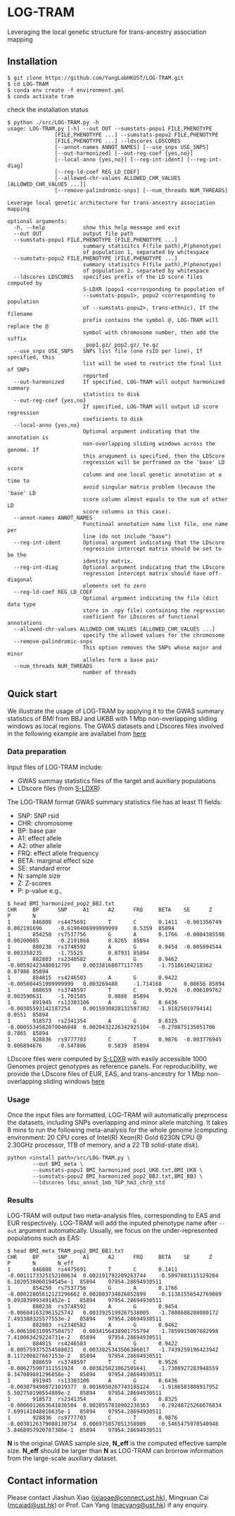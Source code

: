 # LOG-TRAM
Leveraging the local genetic structure for trans-ancestry association mapping

## Installation
``` shell
$ git clone https://github.com/YangLabHKUST/LOG-TRAM.git
$ cd LOG-TRAM
$ conda env create -f environment.yml
$ conda activate tram
```
check the installation status
```shell
$ python ./src/LOG-TRAM.py -h
usage: LOG-TRAM.py [-h] --out OUT --sumstats-popu1 FILE,PHENOTYPE
               [FILE,PHENOTYPE ...] --sumstats-popu2 FILE,PHENOTYPE
               [FILE,PHENOTYPE ...] --ldscores LDSCORES
               [--annot-names ANNOT_NAMES] [--use_snps USE_SNPS]
               [--out-harmonized] [--out-reg-coef {yes,no}]
               [--local-anno {yes,no}] [--reg-int-ident] [--reg-int-diag]
               [--reg-ld-coef REG_LD_COEF]
               [--allowed-chr-values ALLOWED_CHR_VALUES [ALLOWED_CHR_VALUES ...]]
               [--remove-palindromic-snps] [--num_threads NUM_THREADS]

Leverage local genetic architecture for trans-ancestry association mapping

optional arguments:
  -h, --help            show this help message and exit
  --out OUT             output file path
  --sumstats-popu1 FILE,PHENOTYPE [FILE,PHENOTYPE ...]
                        summary statisitcs F(file path),P(phenotype)
                        of population 1, separated by whitespace
  --sumstats-popu2 FILE,PHENOTYPE [FILE,PHENOTYPE ...]
                        summary statisitcs F(file path),P(phenotype)
                        of population 2, separated by whitespace
  --ldscores LDSCORES   specifies prefix of the LD score files computed by
                        S-LDXR (popu1 <corresponding to population of
                        --sumstats-popu1>, popu2 <corresponding to population
                        of --sumstats-popu2>, trans-ethnic), If the filename
                        prefix contains the symbol @, LOG-TRAM will replace the @
                        symbol with chromosome number, then add the suffix
                        _pop1.gz/_pop2.gz/_te.gz
  --use_snps USE_SNPS   SNPs list file (one rsID per line), If specified, this
                        list will be used to restrict the final list of SNPs
                        reported
  --out-harmonized      If specified, LOG-TRAM will output harmonized summary
                        statistics to disk
  --out-reg-coef {yes,no}
                        If specified, LOG-TRAM will output LD score regression
                        coeficients to disk
  --local-anno {yes,no}
                        Optional argument indicating that the annotation is
                        non-overlapping sliding windows across the genome. If
                        this arugument is specified, then the LDScore
                        regression will be perfromed on the 'base' LD score
                        column and one local genetic annotation at a time to
                        avoid singular matrix problem (because the 'base' LD
                        score column almost equals to the sum of other LD
                        score columns in this case).
  --annot-names ANNOT_NAMES
                        Functinoal annotation name list file, one name per
                        line (do not include "base")
  --reg-int-ident       Optional argument indicating that the LDscore
                        regression intercept matrix should be set to be the
                        identity matrix.
  --reg-int-diag        Optional argument indicating that the LDscore
                        regression intercept matrix should have off-diagonal
                        elements set to zero
  --reg-ld-coef REG_LD_COEF
                        Optional argument indicating the file (dict data type
                        store in .npy file) containing the regression
                        coeficient for LDscores of functional annotations
  --allowed-chr-values ALLOWED_CHR_VALUES [ALLOWED_CHR_VALUES ...]
                        specify the allowed values for the chromosome
  --remove-palindromic-snps
                        This option removes the SNPs whose major and minor
                        alleles form a base pair
  --num_threads NUM_THREADS
                        number of threads
```

## Quick start

We illustrate the usage of LOG-TRAM by applying it to the GWAS summary statistics of BMI from BBJ and UKBB with 1 Mbp non-overlapping sliding windows as local regions. The GWAS datasets and LDscores files involved in the following example are availabel from [here](https://www.dropbox.com/sh/9asugdlu1lbal8o/AAB0martsgaBoR8B4hq2pc25a?dl=0)

### Data preparation

Input files of LOG-TRAM include:

- GWAS summay statistics files of the target and auxiliary populations
- LDscore files (from [S-LDXR](https://github.com/huwenboshi/s-ldxr))

The LOG-TRAM format GWAS summary statistics file has at least 11 fields:

- SNP: SNP rsid
- CHR: chromosome
- BP: base pair
- A1: effect allele
- A2: other allele
- FRQ: effect allele frequency
- BETA: marginal effect size
- SE: standard error
- N: sample size
- Z: Z-scores
- P: p-value 
e.g.,
``` shell
$ head BMI_harmonized_pop2_BBJ.txt
CHR     BP      SNP     A1      A2      FRQ     BETA    SE      Z       P       N
1       846808  rs4475691       T       C       0.1411  -0.001356749    0.002191696     -0.6190406999999999     0.5359  85894
1       854250  rs7537756       G       A       0.1766  -0.0004385598   0.00200085      -0.2191868      0.8265  85894
1       880238  rs3748592       A       G       0.9454  -0.005894544    0.003358235     -1.75525        0.07931 85894
1       882803  rs2340582       A       G       0.9462  -0.00592423480012795    0.00338168077117785     -1.75186104218362       0.07986 85894
1       884815  rs4246503       A       G       0.9422  -0.005604451999999999   0.003269488     -1.714168       0.08656 85894
1       888659  rs3748597       T       C       0.9526  -0.006109762    0.003590631     -1.701585       0.0888  85894
1       891945  rs13303106      A       G       0.6436  -0.00305593142187254    0.0015930828132597302   -1.91825019794141       0.0551  85894
1       918573  rs2341354       A       G       0.8325  -0.0005534582070046848  0.0020432226342925104   -0.270875135051706      0.7865  85894
1       928836  rs9777703       C       T       0.9876  -0.003776945    0.006894676     -0.547806       0.5839  85894
```

LDscore files were computed by [S-LDXR](https://github.com/huwenboshi/s-ldxr) with easily accessible 1000 Genomes project genotypes as reference panels. 
For reproducibility, we provide the LDscore files of EUR, EAS, and trans-ancestry for 1 Mbp non-overlapping sliding windows [here](https://www.dropbox.com/sh/9asugdlu1lbal8o/AAB0martsgaBoR8B4hq2pc25a?dl=0)


### Usage
Once the input files are formatted, LOG-TRAM will automatically preprocess the datasets, including SNPs overlapping and minor allele matching. It takes 8 mins to run the following meta-analysis for the whole genome (computing environment: 20 CPU cores of Intel(R) Xeon(R) Gold 6230N CPU @ 2.30GHz processor, 1TB of memory, and a 22 TB solid-state disk). 

``` shell
python <install path>/src/LOG-TRAM.py \
        --out BMI_meta \
        --sumstats-popu1 BMI_harmonized_pop1_UKB.txt,BMI_UKB \
        --sumstats-popu2 BMI_harmonized_pop2_BBJ.txt,BMI_BBJ \
        --ldscores ldsc_annot_1mb_TGP_hm3_chr@_std 
```

### Results

LOG-TRAM will output two meta-analysis files, corresponding to EAS and EUR respectively. LOG-TRAM will add the inputed phenotype name after `--out` argument automatically. Usually, we focus on the under-represented populations such as EAS:

``` shell
$ head BMI_meta_TRAM_pop2_BMI_BBJ.txt
CHR     BP      SNP     A1      A2      FRQ     BETA    SE      Z       P       N       N_eff
1       846808  rs4475691       T       C       0.1411  -0.0011173325152100634  0.002191792209263744    -0.5097803115129204     6.1020538060194545e-1  85894    97954.28694930511
1       854250  rs7537756       G       A       0.1766  -0.00022805612123296662 0.002003734026852899    -0.11381556542769089    9.093839993491452e-1   85894    97954.28694930511
1       880238  rs3748592       A       G       0.9454  -0.006041632961525742   0.0033925199267538005   -1.7808688208080172     7.493388325577553e-2   85894    97954.28694930511
1       882803  rs2340582       A       G       0.9462  -0.006100310957504757   0.0034156438901755794   -1.7859915007682998     7.410063429224731e-2   85894    97954.28694930511
1       884815  rs4246503       A       G       0.9422  -0.005759375254588021   0.0033025343506386017   -1.7439259196423942     8.117200827667153e-2   85894    97954.28694930511
1       888659  rs3748597       T       C       0.9526  -0.006275907311551924   0.003625821062505641    -1.7308927283948559     8.347089881296858e-2   85894    97954.28694930511
1       891945  rs13303106      A       G       0.6436  -0.0030794980721019377  0.0016050267743185124   -1.9186583808917952     5.502758190554889e-2   85894    97954.28694930511
1       918573  rs2341354       A       G       0.8325  -0.0006012663641836504  0.0020557010902238363   -0.29248725266676834    7.699141048816635e-1   85894    97954.28694930511
1       928836  rs9777703       C       T       0.9876  -0.0038126379088130754  0.006975857051358909    -0.5465475970540948     5.8468957920787386e-1  85894    97954.28694930511
```
**N** is the original GWAS sample size, **N_eff** is the computed effective sample size. **N_eff** should be larger than **N** as LOG-TRAM can brorrow information from the large-scale auxiliary dataset.


## Contact information

Please contact Jiashun Xiao (jxiaoae@connect.ust.hk), Mingxuan Cai (mcaiad@ust.hk) or Prof. Can Yang (macyang@ust.hk) if any enquiry.



